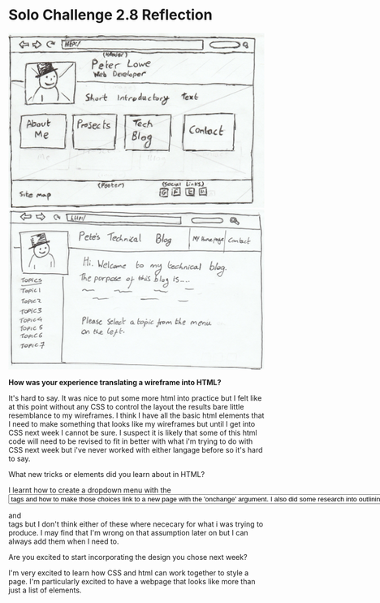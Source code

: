 # Solo Challenge 2.8 Reflection

![ALT Text](./imgs/wireframe-index.jpg)
![ALT Text](./imgs/wireframe-blog-index2.0.jpg)

**How was your experience translating a wireframe into HTML?**

  It's hard to say.  It was nice to put some more html into practice but I felt like at this point without any CSS to control the layout the results bare little resemblance to my wireframes.  I think I have all the basic html elements that I need to make something that looks like my wireframes but until I get into CSS next week I cannot be sure.  I suspect it is likely that some of this html code will need to be revised to fit in better with what i'm trying to do with CSS next week but i've never worked with either langage before so it's hard to say. 

What new tricks or elements did you learn about in HTML?

   I learnt how to create a dropdown menu with the <select> and <option> tags and how to make those choices link to a new page with the 'onchange' argument.  I also did some research into outlining with the <section> and <article> tags but I don't think either of these where nececary for what i was trying to produce.  I may find that I'm wrong on that assumption later on but I can always add them when I need to.

Are you excited to start incorporating the design you chose next week?
  
   I'm very excited to learn how CSS and html can work together to style a page.  I'm particularly excited to have a webpage that looks like more than just a list of elements.